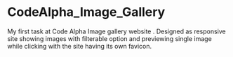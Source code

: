 # CodeAlpha_Image_Gallery
My first task at Code Alpha Image gallery website . 
Designed as responsive site showing images with filterable option and 
previewing single image while clicking with  the site having its own favicon.
